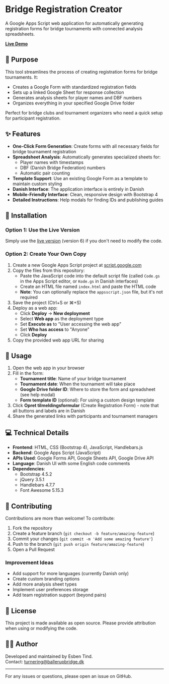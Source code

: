 # Bridge Registration Creator

A Google Apps Script web application for automatically generating registration forms for bridge tournaments with connected analysis spreadsheets.

**[Live Demo](https://script.google.com/macros/s/AKfycbwJkzE_pqQb671gT_LD52CYaQ4F_vmYthFV20r6uOxyRRwxcq60IJ9ycoeR6dFW-n8OmA/exec)**

## 🎯 Purpose

This tool streamlines the process of creating registration forms for bridge tournaments. It:

- Creates a Google Form with standardized registration fields
- Sets up a linked Google Sheet for response collection
- Generates analysis sheets for player names and DBF numbers
- Organizes everything in your specified Google Drive folder

Perfect for bridge clubs and tournament organizers who need a quick setup for participant registration.

## ✨ Features

- **One-Click Form Generation**: Create forms with all necessary fields for bridge tournament registration
- **Spreadsheet Analysis**: Automatically generates specialized sheets for:
  - Player names with timestamps
  - DBF (Danish Bridge Federation) numbers  
  - Automatic pair counting
- **Template Support**: Use an existing Google Form as a template to maintain custom styling
- **Danish Interface**: The application interface is entirely in Danish
- **Mobile-Friendly Interface**: Clean, responsive design with Bootstrap 4
- **Detailed Instructions**: Help modals for finding IDs and publishing guides

## 🚀 Installation

### Option 1: Use the Live Version

Simply use the [live version](https://script.google.com/macros/s/AKfycbwJkzE_pqQb671gT_LD52CYaQ4F_vmYthFV20r6uOxyRRwxcq60IJ9ycoeR6dFW-n8OmA/exec) (version 6) if you don't need to modify the code.

### Option 2: Create Your Own Copy

1. Create a new Google Apps Script project at [script.google.com](https://script.google.com)
2. Copy the files from this repository:
   - Paste the JavaScript code into the default script file (called `Code.gs` in the Apps Script editor, or `Kode.gs` in Danish interfaces)
   - Create an HTML file named `index.html` and paste the HTML code
   - **Note**: You can optionally replace the `appsscript.json` file, but it's not required
3. Save the project (Ctrl+S or ⌘+S)
4. Deploy as a web app:
   - Click **Deploy** → **New deployment**
   - Select **Web app** as the deployment type
   - Set **Execute as** to "User accessing the web app"
   - Set **Who has access** to "Anyone"
   - Click **Deploy**
5. Copy the provided web app URL for sharing

## 📝 Usage

1. Open the web app in your browser
2. Fill in the form:
   - **Tournament title**: Name of your bridge tournament
   - **Tournament date**: When the tournament will take place
   - **Google Drive folder ID**: Where to store the form and spreadsheet (see help modal)
   - **Form template ID** (optional): For using a custom design template
3. Click **Opret tilmeldingsformular** (Create Registration Form) - note that all buttons and labels are in Danish
4. Share the generated links with participants and tournament managers

## 💻 Technical Details

- **Frontend**: HTML, CSS (Bootstrap 4), JavaScript, Handlebars.js
- **Backend**: Google Apps Script (JavaScript)
- **APIs Used**: Google Forms API, Google Sheets API, Google Drive API
- **Language**: Danish UI with some English code comments
- **Dependencies**:  
  - Bootstrap 4.5.2
  - jQuery 3.5.1
  - Handlebars 4.7.7
  - Font Awesome 5.15.3

## 🤝 Contributing

Contributions are more than welcome! To contribute:

1. Fork the repository
2. Create a feature branch (`git checkout -b feature/amazing-feature`)
3. Commit your changes (`git commit -m 'Add some amazing feature'`)
4. Push to the branch (`git push origin feature/amazing-feature`)
5. Open a Pull Request

### Improvement Ideas

- Add support for more languages (currently Danish only)
- Create custom branding options
- Add more analysis sheet types
- Implement user preferences storage
- Add team registration support (beyond pairs)

## 📄 License

This project is made available as open source. Please provide attribution when using or modifying the code.

## 👨‍💻 Author

Developed and maintained by Esben Tind.  
Contact: [turnering@ballerupbridge.dk](mailto:turnering@ballerupbridge.dk)

---

For any issues or questions, please open an issue on GitHub.
